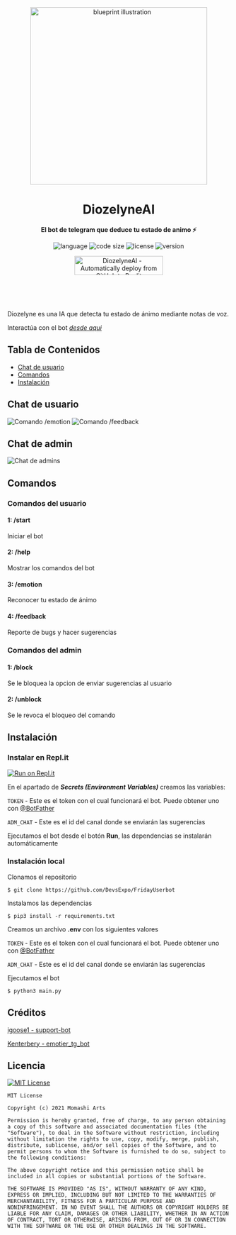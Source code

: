 <div align="center">
  <img src="imgs/mioree.png" width="400" height="400" alt="blueprint illustration">
  <h1>DiozelyneAI</h1>
  <p>
    <b>El bot de telegram que deduce tu estado de animo ⚡️</b>
  </p>
  <p>
    <img alt="language" src="https://img.shields.io/github/languages/top/Mashi31/DiozelyneAI?style=flat-square" >
    <img alt="code size" src="https://img.shields.io/github/languages/code-size/Mashi31/DiozelyneAI?style=flat-square">
    <img alt="license" src="https://img.shields.io/github/license/Mashi31/DiozelyneAI?style=flat-square">
    <img alt="version" src="https://img.shields.io/github/v/release/Mashi31/DiozelyneAI?style=flat-square">
    </p>
      <p>
        <a href="https://replit.com/@crishan0531/DiozelyneAI" target="_blank"><img src="https://repl.it/badge/github/crishan0531/DiozelyneAI" alt="DiozelyneAI - Automatically deploy from GitHub to Replit" style="width: 200px; height: 43px;" width="200" height="43" /></a>
      </p>
    <br>
    <br>
    <br>
</div>

Diozelyne es una IA que detecta tu estado de ánimo mediante notas de voz.

Interactúa con el bot [_desde aqui_](https://t.me/DiozelyneBot)

## Tabla de Contenidos

- [Chat de usuario](#chat)
- [Comandos](#comandos)
- [Instalación](#instalacion)

## Chat de usuario

![Comando /emotion](imgs/dz1.jpg) ![Comando /feedback](imgs/dz2.jpg)

## Chat de admin

![Chat de admins](imgs/dz3.jpg)

## Comandos 

### Comandos del usuario

#### 1: /start

  Iniciar el bot

#### 2: /help 

  Mostrar los comandos del bot 

#### 3: /emotion

  Reconocer tu estado de ánimo 

#### 4: /feedback

  Reporte de bugs y hacer sugerencias

### Comandos del admin

#### 1: /block

  Se le bloquea la opcion de enviar sugerencias al usuario

#### 2: /unblock 

  Se le revoca el bloqueo del comando

## Instalación

### Instalar en Repl.it
[![Run on Repl.it](https://repl.it/badge/github/crishan0531/DiozelyneAI)](https://replit.com/@crishan0531/DiozelyneAI)

En el apartado de ***Secrets (Environment Variables)*** creamos las variables:

`TOKEN` - Este es el token con el cual funcionará el bot.
Puede obtener uno con [@BotFather](https://t.me/botfather)

`ADM_CHAT` - Este es el id del canal donde se enviarán las sugerencias

Ejecutamos el bot desde el botón **Run**, las dependencias se instalarán automáticamente


### Instalación local

Clonamos el repositorio
```
$ git clone https://github.com/DevsExpo/FridayUserbot
```
Instalamos las dependencias
```
$ pip3 install -r requirements.txt
```
Creamos un archivo **.env** con los siguientes valores

`TOKEN` - Este es el token con el cual funcionará el bot.
Puede obtener uno con [@BotFather](https://t.me/botfather)

`ADM_CHAT` - Este es el id del canal donde se enviarán las sugerencias

Ejecutamos el bot
```
$ python3 main.py
```

## Créditos

[igoose1 - support-bot](https://github.com/igoose1/support-bot)

[Kenterbery - emotier_tg_bot](https://github.com/Kenterbery/emotier_tg_bot)

## Licencia
[![MIT License](https://upload.wikimedia.org/wikipedia/commons/thumb/0/0c/MIT_logo.svg/220px-MIT_logo.svg.png)](https://github.com/Mashi31/DiozelyneAI/blob/master/LICENSE.md)
```
MIT License

Copyright (c) 2021 Momashi Arts

Permission is hereby granted, free of charge, to any person obtaining
a copy of this software and associated documentation files (the
"Software"), to deal in the Software without restriction, including
without limitation the rights to use, copy, modify, merge, publish,
distribute, sublicense, and/or sell copies of the Software, and to
permit persons to whom the Software is furnished to do so, subject to
the following conditions:

The above copyright notice and this permission notice shall be
included in all copies or substantial portions of the Software.

THE SOFTWARE IS PROVIDED "AS IS", WITHOUT WARRANTY OF ANY KIND,
EXPRESS OR IMPLIED, INCLUDING BUT NOT LIMITED TO THE WARRANTIES OF
MERCHANTABILITY, FITNESS FOR A PARTICULAR PURPOSE AND
NONINFRINGEMENT. IN NO EVENT SHALL THE AUTHORS OR COPYRIGHT HOLDERS BE
LIABLE FOR ANY CLAIM, DAMAGES OR OTHER LIABILITY, WHETHER IN AN ACTION
OF CONTRACT, TORT OR OTHERWISE, ARISING FROM, OUT OF OR IN CONNECTION
WITH THE SOFTWARE OR THE USE OR OTHER DEALINGS IN THE SOFTWARE.
```
